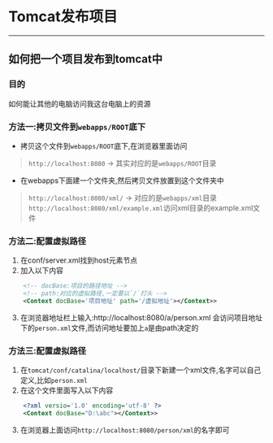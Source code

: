 # Tomcat发布项目

---

##  如何把一个项目发布到tomcat中
### 目的
如何能让其他的电脑访问我这台电脑上的资源
### 方法一:拷贝文件到`webapps/ROOT`底下
+   拷贝这个文件到`webapps/ROOT`底下,在浏览器里面访问
>   `http://localhost:8080` -> 其实对应的是`webapps/ROOT`目录
+   在webapps下面建一个文件夹,然后拷贝文件放置到这个文件夹中
>   `http://localhost:8080/xml/` -> 对应的是`webapps/xml`目录
>   `http://localhost:8080/xml/example.xml`访问xml目录的example.xml文件

### 方法二:配置虚拟路径
1.  在conf/server.xml找到host元素节点
2.  加入以下内容
```xml
    <!-- docBase:项目的路径地址 -->
    <!-- path:对应的虚拟路径,一定要以`/`打头 -->
    <Context docBase='项目地址' path='/虚拟地址'></Context>>

```
3.  在浏览器地址栏上输入:http://localhost:8080/a/person.xml
会访问项目地址下的`person.xml`文件,而访问地址要加上`a`是由path决定的

### 方法三:配置虚拟路径
1.  在`tomcat/conf/catalina/localhost/`目录下新建一个xml文件,名字可以自己定义,比如`person.xml`
2.  在这个文件里面写入以下内容
```xml
    <?xml versio='1.0' encoding='utf-8' ?>
    <Context docBase="D:\abc"></Context>>
```
3.  在浏览器上面访问`http://localhost:8080/person/xml`的名字即可
